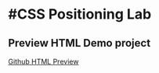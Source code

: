 
#CSS Positioning Lab
=========



## Preview HTML Demo project

[Github HTML Preview](https://fraigo.github.io/css_positioning/)
